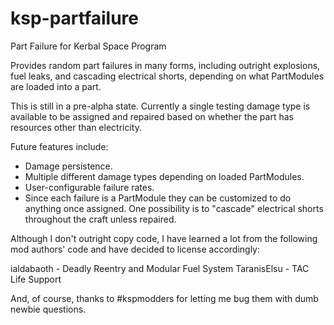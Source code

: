 ksp-partfailure
===============

Part Failure for Kerbal Space Program

Provides random part failures in many forms, including outright explosions, fuel leaks, and cascading electrical shorts, depending on what PartModules are loaded into a part.

This is still in a pre-alpha state.  Currently a single testing damage type is available to be assigned and repaired based on whether the part has resources other than electricity.

Future features include:
- Damage persistence.
- Multiple different damage types depending on loaded PartModules.
- User-configurable failure rates.
- Since each failure is a PartModule they can be customized to do anything once assigned.  One possibility is to "cascade" electrical shorts throughout the craft unless repaired.

Although I don't outright copy code, I have learned a lot from the following mod authors' code and have decided to license accordingly:

ialdabaoth - Deadly Reentry and Modular Fuel System
TaranisElsu - TAC Life Support

And, of course, thanks to #kspmodders for letting me bug them with dumb newbie questions.
